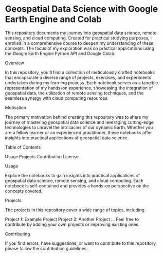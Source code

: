 # Geospatial Data Science with Google Earth Engine and Colab

This repository documents my journey into geospatial data science, remote sensing, and cloud computing. Created for practical studying purposes, I enrolled in a comprehensive course to deepen my understanding of these concepts. The focus of my exploration was on practical applications using the Google Earth Engine Python API and Google Colab.

Overview

In this repository, you'll find a collection of meticulously crafted notebooks that encapsulate a diverse range of projects, exercises, and experiments undertaken during my learning process. Each notebook serves as a tangible representation of my hands-on experience, showcasing the integration of geospatial data, the utilization of remote sensing techniques, and the seamless synergy with cloud computing resources.

Motivation

The primary motivation behind creating this repository was to share my journey of mastering geospatial data science and leveraging cutting-edge technologies to unravel the intricacies of our dynamic Earth. Whether you are a fellow learner or an experienced practitioner, these notebooks offer insights into practical applications of geospatial data science.

Table of Contents

Usage
Projects
Contributing
License

Usage

Explore the notebooks to gain insights into practical applications of geospatial data science, remote sensing, and cloud computing. Each notebook is self-contained and provides a hands-on perspective on the concepts covered.

Projects

The projects in this repository cover a wide range of topics, including:

Project 1: Example Project
Project 2: Another Project
...
Feel free to contribute by adding your own projects or improving existing ones.

Contributing

If you find errors, have suggestions, or want to contribute to this repository, please follow the contribution guidelines.


